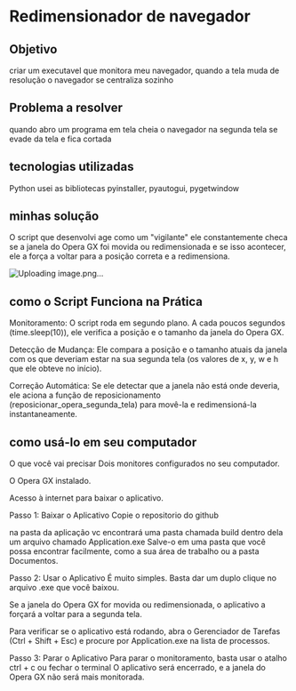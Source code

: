 # Redimensionador de navegador
## Objetivo
criar um executavel que monitora meu navegador, quando a tela muda de resolução o navegador se centraliza sozinho

## Problema a resolver
quando abro um programa em tela cheia o navegador na segunda tela se evade da tela e fica cortada

## tecnologias utilizadas
Python
usei as bibliotecas pyinstaller, pyautogui, pygetwindow

## minhas solução
O script que desenvolvi age como um "vigilante" ele constantemente checa se a janela do Opera GX foi movida ou redimensionada e
 se isso acontecer, ele a força a voltar para a posição correta e a redimensiona.

 ![Uploading image.png…]()


 ## como o Script Funciona na Prática
Monitoramento: O script roda em segundo plano. A cada poucos segundos (time.sleep(10)), 
ele verifica a posição e o tamanho da janela do Opera GX.

Detecção de Mudança: Ele compara a posição e o tamanho atuais da janela com os que deveriam
estar na sua segunda tela (os valores de x, y, w e h que ele obteve no início).

Correção Automática: Se ele detectar que a janela não está onde deveria, ele aciona a função de reposicionamento (reposicionar_opera_segunda_tela)
para movê-la e redimensioná-la instantaneamente.

## como usá-lo em seu computador

O que você vai precisar
Dois monitores configurados no seu computador.

O Opera GX instalado.

Acesso à internet para baixar o aplicativo.

Passo 1: Baixar o Aplicativo
Copie o repositorio do github

na pasta da aplicação vc encontrará uma pasta chamada build dentro dela um arquivo chamado Application.exe 
Salve-o em uma pasta que você possa encontrar facilmente, como a sua área de trabalho ou a pasta Documentos.

Passo 2: Usar o Aplicativo
É muito simples. Basta dar um duplo clique no arquivo .exe que você baixou.

Se a janela do Opera GX for movida ou redimensionada, o aplicativo a forçará a voltar para a segunda tela.

Para verificar se o aplicativo está rodando, abra o Gerenciador de Tarefas (Ctrl + Shift + Esc) e procure por Application.exe na lista de processos.

Passo 3: Parar o Aplicativo
Para parar o monitoramento, basta usar o atalho ctrl + c ou fechar o terminal
O aplicativo será encerrado, e a janela do Opera GX não será mais monitorada.
